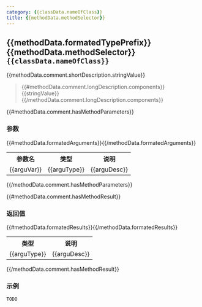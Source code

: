 ```yaml
---
category: {{classData.nameOfClass}}
title: {{methodData.methodSelector}}
---
```


## {{methodData.formatedTypePrefix}} {{methodData.methodSelector}} `{{classData.nameOfClass}}`

{{methodData.comment.shortDescription.stringValue}}
> {{#methodData.comment.longDescription.components}}{{stringValue}}{{/methodData.comment.longDescription.components}}

{{#methodData.comment.hasMethodParameters}}
### 参数

<table>
<tr>
<th>参数名</th>
<th>类型</th>
<th>说明</th>
</tr>
{{#methodData.formatedArguments}}<tr>
<td>{{arguVar}}</td>
<td>{{arguType}}</td>
<td>{{arguDesc}}</td>
</tr>{{/methodData.formatedArguments}}
</table>
{{/methodData.comment.hasMethodParameters}}

{{#methodData.comment.hasMethodResult}}
### 返回值

<table>
<tr>
<th>类型</th>
<th>说明</th>
</tr>
{{#methodData.formatedResults}}<tr>
<td>{{arguType}}</td>
<td>{{arguDesc}}</td>
</tr>{{/methodData.formatedResults}}
</table>
{{/methodData.comment.hasMethodResult}}

### 示例

```
TODO
```
